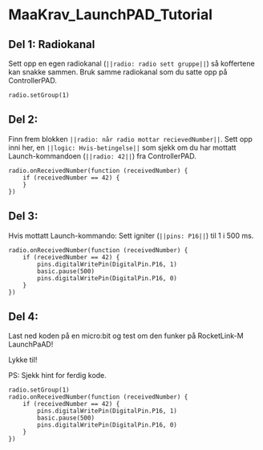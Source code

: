 # MaaKrav_LaunchPAD_Tutorial


## Del 1: Radiokanal

Sett opp en egen radiokanal (``||radio: radio sett gruppe||``) så koffertene kan snakke sammen. Bruk samme radiokanal som du satte opp på ControllerPAD.

```blocks
radio.setGroup(1)
```


## Del 2:

Finn frem blokken ``||radio: når radio mottar recievedNumber||``. Sett opp inni her, en ``||logic: Hvis-betingelse||`` som sjekk om du har mottatt Launch-kommandoen (``||radio: 42||``) fra ControllerPAD. 

```blocks
radio.onReceivedNumber(function (receivedNumber) {
    if (receivedNumber == 42) {
    }
})
```

## Del 3: 

Hvis mottatt Launch-kommando: Sett igniter (``||pins: P16||``) til 1 i 500 ms.

```blocks
radio.onReceivedNumber(function (receivedNumber) {
    if (receivedNumber == 42) {
        pins.digitalWritePin(DigitalPin.P16, 1)
        basic.pause(500)
        pins.digitalWritePin(DigitalPin.P16, 0)
    }
})
```

## Del 4:

Last ned koden på en micro:bit og test om den funker på RocketLink-M LaunchPaAD!

Lykke til!

PS: Sjekk hint for ferdig kode.

```blocks
radio.setGroup(1)
radio.onReceivedNumber(function (receivedNumber) {
    if (receivedNumber == 42) {
        pins.digitalWritePin(DigitalPin.P16, 1)
        basic.pause(500)
        pins.digitalWritePin(DigitalPin.P16, 0)
    }
})
```